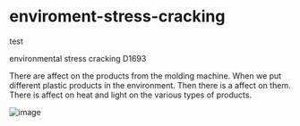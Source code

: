 # enviroment-stress-cracking
test


environmental stress cracking     D1693


There are affect on the products from the molding machine. When we put different plastic products in the environment. Then there is a affect on them. There is affect on heat and light on the various types of products. 

![image](https://github.com/user-attachments/assets/a0959475-59ed-4a61-98de-5a5227cae964)



